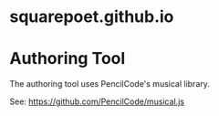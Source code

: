 # squarepoet.github.io

# Authoring Tool
The authoring tool uses PencilCode's musical library.

See: https://github.com/PencilCode/musical.js
